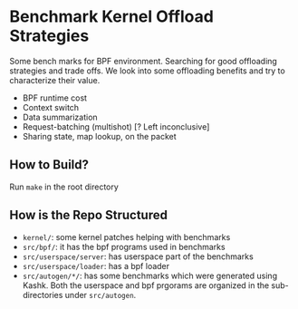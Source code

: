 # Benchmark Kernel Offload Strategies

Some bench marks for BPF environment.
Searching for good offloading strategies and trade offs.
We look into some offloading benefits and try to characterize their value.

* BPF runtime cost
* Context switch
* Data summarization
* Request-batching (multishot) [? Left inconclusive]
* Sharing state, map lookup, on the packet


## How to Build?

Run `make` in the root directory


## How is the Repo Structured

* `kernel/`: some kernel patches helping with benchmarks
* `src/bpf/`: it has the bpf programs used in benchmarks
* `src/userspace/server`: has userspace part of the benchmarks
* `src/userspace/loader`: has a bpf loader
* `src/autogen/*/`: has some benchmarks which were generated using Kashk.
Both the userspace and bpf prgorams are organized in the sub-directories under
`src/autogen`.

